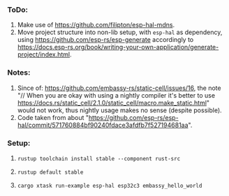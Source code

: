 ### ToDo:
1. Make use of https://github.com/filipton/esp-hal-mdns.
2. Move project structure into non-lib setup, with `esp-hal` as dependency, using https://github.com/esp-rs/esp-generate
accordingly to https://docs.esp-rs.org/book/writing-your-own-application/generate-project/index.html.

### Notes:
1. Since of: https://github.com/embassy-rs/static-cell/issues/16, the note
"// When you are okay with using a nightly compiler it's better to use https://docs.rs/static_cell/2.1.0/static_cell/macro.make_static.html"
would not work, thus nightly usage makes no sense (despite possible).
2. Code taken from about "https://github.com/esp-rs/esp-hal/commit/571760884bf90240fdace3afdfb7f527194681aa".

### Setup:
1. ```shell
   rustup toolchain install stable --component rust-src
   ```
2. ```shell
   rustup default stable
   ```
3. ```shell
   cargo xtask run-example esp-hal esp32c3 embassy_hello_world
   ```